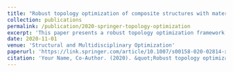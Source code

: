 ```yaml
---
title: "Robust topology optimization of composite structures with material uncertainty"
collection: publications
permalink: /publication/2020-springer-topology-optimization
excerpt: 'This paper presents a robust topology optimization framework for composite structures under material uncertainty.'
date: 2020-11-01
venue: 'Structural and Multidisciplinary Optimization'
paperurl: 'https://link.springer.com/article/10.1007/s00158-020-02814-x'
citation: 'Your Name, Co-Author. (2020). &quot;Robust topology optimization of composite structures with material uncertainty.&quot; <i>Structural and Multidisciplinary Optimization</i>. 62, 1925–1948.'
---
```


